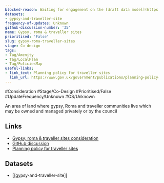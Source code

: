 ```yaml
---
blocked-reason: Waiting for engagement on the [draft data model](https://miro.com/app/board/uXjVNIiMA2Y=/?share_link_id=116913957286).
datasets:
- gypsy-and-traveller-site
frequency-of-updates: Unknown
github-discussion-number: '35'
name: Gypsy, roma & traveller sites
prioritised: 'False'
slug: gypsy-roma-traveller-sites
stage: Co-design
tags:
- Tag/Amenity
- Tag/LocalPlan
- Tag/PoliciesMap
useful-links:
- link_text: Planning policy for traveller sites
  link_url: https://www.gov.uk/government/publications/planning-policy-for-traveller-sites
---
```


#Consideration #Stage/Co-Design #Prioritised/False #UpdateFrequency/Unknown #OS/Unknown

An area of land where gypsy, Roma and traveller communities live which may be owned and managed privately or by the council

## Links

* [Gypsy, roma & traveller sites consideration](https://design.planning.data.gov.uk/planning-consideration/gypsy-roma-traveller-sites)
* [GitHub discussion](https://github.com/digital-land/data-standards-backlog/discussions/35)
* [Planning policy for traveller sites](https://www.gov.uk/government/publications/planning-policy-for-traveller-sites)

## Datasets

* [[gypsy-and-traveller-site]]
